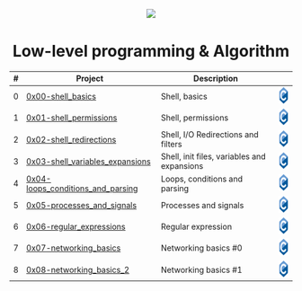 <p align="center">
  <img src="https://user-images.githubusercontent.com/81387977/155136726-0acad71c-42d2-41f0-ad62-784d315048b8.png" />
</p>
<h1 align="center">Low-level programming & Algorithm</h1>

<div align="center">

| # | Project | Description |  |  
| :-----------: | ----------- | ----------- | ----------- |  
| 0 | [0x00-shell_basics](https://github.com/cabreraezequiel/holberton-system_engineering-devops/tree/master/0x00-shell_basics "0x00-shell_basics") | Shell, basics | <img src="https://raw.githubusercontent.com/devicons/devicon/master/icons/c/c-original.svg" alt="c" width="30" height="30"/> |  
| 1 | [0x01-shell_permissions](https://github.com/cabreraezequiel/holberton-system_engineering-devops/tree/master/0x01-shell_permissions "0x01-shell_permissions") | Shell, permissions | <img src="https://raw.githubusercontent.com/devicons/devicon/master/icons/c/c-original.svg" alt="c" width="30" height="30"/> |  
| 2 | [0x02-shell_redirections](https://github.com/cabreraezequiel/holberton-system_engineering-devops/tree/master/0x02-shell_redirections "0x02-shell_redirections") | Shell, I/O Redirections and filters | <img src="https://raw.githubusercontent.com/devicons/devicon/master/icons/c/c-original.svg" alt="c" width="30" height="30"/> |  
| 3 | [0x03-shell_variables_expansions](https://github.com/cabreraezequiel/holberton-system_engineering-devops/tree/master/0x03-shell_variables_expansions "0x03-shell_variables_expansions") | Shell, init files, variables and expansions | <img src="https://raw.githubusercontent.com/devicons/devicon/master/icons/c/c-original.svg" alt="c" width="30" height="30"/> |  
| 4 | [0x04-loops_conditions_and_parsing](https://github.com/cabreraezequiel/holberton-system_engineering-devops/tree/master/0x04-loops_conditions_and_parsing "0x04-loops_conditions_and_parsing") | Loops, conditions and parsing  | <img src="https://raw.githubusercontent.com/devicons/devicon/master/icons/c/c-original.svg" alt="c" width="30" height="30"/> |  
| 5 | [0x05-processes_and_signals](https://github.com/cabreraezequiel/holberton-system_engineering-devops/tree/master/0x05-processes_and_signals "0x05-processes_and_signals") | Processes and signals | <img src="https://raw.githubusercontent.com/devicons/devicon/master/icons/c/c-original.svg" alt="c" width="30" height="30"/> |  
| 6 | [0x06-regular_expressions](https://github.com/cabreraezequiel/holberton-system_engineering-devops/tree/master/0x06-regular_expressions "0x06-regular_expressions") | Regular expression | <img src="https://raw.githubusercontent.com/devicons/devicon/master/icons/c/c-original.svg" alt="c" width="30" height="30"/> |  
| 7 | [0x07-networking_basics](https://github.com/cabreraezequiel/holberton-system_engineering-devops/tree/master/0x07-networking_basics "0x07-networking_basics") | Networking basics #0 | <img src="https://raw.githubusercontent.com/devicons/devicon/master/icons/c/c-original.svg" alt="c" width="30" height="30"/> |  
| 8 | [0x08-networking_basics_2](https://github.com/cabreraezequiel/holberton-system_engineering-devops/tree/master/0x08-networking_basics_2 "0x08-networking_basics_2") | Networking basics #1 | <img src="https://raw.githubusercontent.com/devicons/devicon/master/icons/c/c-original.svg" alt="c" width="30" height="30"/> |  

</div>
